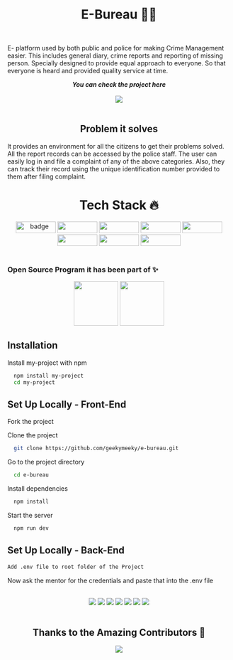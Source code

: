 <h1 align="center">E-Bureau 👨‍✈️ </h1>
<br>
<p align="center">
  

E- platform used by both public and police for making Crime Management easier. This includes general diary, crime reports and reporting of missing person. Specially designed to provide equal approach to everyone. So that everyone is heard and provided quality service at time.
<br>
  
  <p align="center">
	<i><b>You can check the project here</b></i><br><br>
	<a href="https://e-bureau.vercel.app/">
	    <img src="https://forthebadge.com/images/badges/check-it-out.svg">
	</a>
    <br>
    <br>
<h2 align="center"> Problem it solves </h2>

It provides an environment for all the citizens to get their problems solved. All the report records can be accessed by the police staff. The user can easily log in and file a complaint of any of the above categories. Also, they can track their record using the unique identification number provided to them after filing complaint.
</p>

 <h1 align=center> Tech Stack 🔥 </h1>  
  <p align="center">
  <img src="https://img.shields.io/badge/Next-black?style=for-the-badge&logo=next.js&logoColor=white" alt="badge" height="26px" width="90px"/>  <img src="https://badges.aleen42.com/src/node.svg" height="26px" width="90px" /> <img src="https://badges.aleen42.com/src/tailwindcss.svg" height="26px" width="90px"/> <img src="https://img.shields.io/badge/Figma-F24E1E?style=for-the-badge&logo=figma&logoColor=white" height="26px" width="90px" /> <img src="https://img.shields.io/badge/MongoDB-4EA94B?style=for-the-badge&logo=mongodb&logoColor=white" height="26px" width="90px"/> <img src="https://img.shields.io/badge/Express.js-000000?style=for-the-badge&logo=express&logoColor=white" height="26px" width="90px"/> <img src="https://img.shields.io/badge/firebase-ffca28?style=for-the-badge&logo=firebase&logoColor=black" height="26px" width="90px"/>   <img src="https://badges.aleen42.com/src/github.svg" height="26px" width="90px"/>
  
<br>
<br>
  
### Open Source Program it has been part of ✨
<p align="center">
<img src="https://media-exp1.licdn.com/dms/image/C560BAQGh8hr-FgbrHw/company-logo_200_200/0/1602422883512?e=1654128000&v=beta&t=cn4L1Ij4226o67c9ZOxKfExdyzjxgRdiC4CUE5nSKEI" width=100 height=100>
<img src="https://media-exp1.licdn.com/dms/image/C510BAQGSObrO0QPlMQ/company-logo_200_200/0/1555704980721?e=1654128000&v=beta&t=RMDFKpN0LKke3gQYwa_yJGs9LqjS0GXKvj2wQEBTfV8" width=100 height=100>
</p>



## Installation

Install my-project with npm

```bash
  npm install my-project
  cd my-project
```
    
## Set Up Locally - Front-End

Fork the project



Clone the project

```bash
  git clone https://github.com/geekymeeky/e-bureau.git
```

Go to the project directory

```bash
  cd e-bureau
```

Install dependencies

```bash
  npm install
```

Start the server

```bash
  npm run dev
```



## Set Up Locally - Back-End

  ```bash
  Add .env file to root folder of the Project
```

Now ask the mentor for the credentials and paste that into the .env file

<br>

<div align="center">
<a href="https://github.com/geekymeeky/e-bureau/graphs/contributors"><img src="https://img.shields.io/github/contributors/geekymeeky/e-bureau?color=brightgreen"></a>
<a href="https://github.com/geekymeeky/e-bureau/stargazers"><img src="https://img.shields.io/github/stars/geekymeeky/e-bureau?color=0059b3"></a>
<a href="https://github.com/geekymeeky/e-bureau/network/members"><img src="https://img.shields.io/github/forks/geekymeeky/e-bureau?color=yellow"></a>
<a href="https://github.com/geekymeeky/e-bureau/issues"><img src="https://img.shields.io/github/issues/geekymeeky/e-bureau?color=0059b3"></a>
<a href="https://github.com/geekymeeky/e-bureau/issues?q=is%3Aissue+is%3Aclosed"><img src="https://img.shields.io/github/issues-closed-raw/geekymeeky/e-bureau?color=yellow"></a>
<a href="https://github.com/geekymeeky/e-bureau/pulls"><img src="https://img.shields.io/github/issues-pr/geekymeeky/e-bureau?color=brightgreen"></a>
<a href="https://github.com/geekymeeky/e-bureau/pulls?q=is%3Apr+is%3Aclosed"><img src="https://img.shields.io/github/issues-pr-closed-raw/geekymeeky/e-bureau?color=0059b3"></a> 
</div>
<br>

<h2 align="center">Thanks to the Amazing Contributors 🤩</h2>

<div align="center">
<a href = "https://github.com/geekymeeky/e-bureau/graphs/contributors">
  <img src = "https://contrib.rocks/image?repo=geekymeeky/e-bureau"/>
</a>
</div>

  
